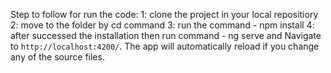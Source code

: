 Step to follow for run the code:
1: clone the project in your local repositiory
2: move to the folder by cd command 
3: run the command - npm install
4: after successed the installation then run command - ng serve and Navigate to `http://localhost:4200/`. The app will automatically reload if you change any of the source files.






